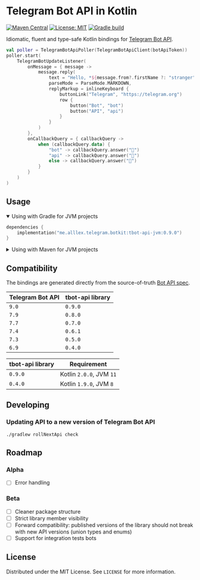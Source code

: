# Telegram Bot API in Kotlin

[![Maven Central](https://img.shields.io/maven-central/v/me.alllex.telegram.botkit/tbot-api-jvm.svg?color=success)](https://central.sonatype.com/namespace/me.alllex.telegram.botkit)
[![License: MIT](https://img.shields.io/badge/License-MIT-blue.svg)](https://opensource.org/licenses/MIT)
[![Gradle build](https://github.com/alllex/telegram-bot-kit/actions/workflows/check.yml/badge.svg)](https://github.com/alllex/telegram-bot-kit/actions/workflows/check.yml)

Idiomatic, fluent and type-safe Kotlin bindings for [Telegram Bot API](https://core.telegram.org/bots/api).

```kotlin
val poller = TelegramBotApiPoller(TelegramBotApiClient(botApiToken))
poller.start(
    TelegramBotUpdateListener(
        onMessage = { message ->
            message.reply(
                text = "Hello, *${message.from?.firstName ?: "stranger"}*!",
                parseMode = ParseMode.MARKDOWN,
                replyMarkup = inlineKeyboard {
                    buttonLink("Telegram", "https://telegram.org")
                    row {
                        button("Bot", "bot")
                        button("API", "api")
                    }
                }
            )
        },
        onCallbackQuery = { callbackQuery ->
            when (callbackQuery.data) {
                "bot" -> callbackQuery.answer("🤖")
                "api" -> callbackQuery.answer("🚀")
                else -> callbackQuery.answer("🤷")
            }
        }
    )
)
```

## Usage

<details open>
<summary>Using with Gradle for JVM projects</summary>

```kotlin
dependencies {
    implementation("me.alllex.telegram.botkit:tbot-api-jvm:0.9.0")
}
```

</details>

<details>
<summary>Using with Maven for JVM projects</summary>

```xml
<dependency>
    <groupId>me.alllex.telegram.botkit</groupId>
    <artifactId>tbot-api-jvm</artifactId>
    <version>0.9.0</version>
</dependency>
```

</details>

## Compatibility

The bindings are generated directly from the source-of-truth [Bot API spec](https://core.telegram.org/bots/api).

| Telegram Bot API | tbot-api library |
|------------------|------------------|
| `9.0`            | `0.9.0`          |
| `7.9`            | `0.8.0`          |
| `7.7`            | `0.7.0`          |
| `7.4`            | `0.6.1`          |
| `7.3`            | `0.5.0`          |
| `6.9`            | `0.4.0`          |

| tbot-api library | Requirement              |
|------------------|--------------------------|
| `0.9.0`          | Kotlin `2.0.0`, JVM `11` |
| `0.4.0`          | Kotlin `1.9.0`, JVM `8`  |

## Developing

### Updating API to a new version of Telegram Bot API

```
./gradlew rollNextApi check
```

## Roadmap

### Alpha

- [ ] Error handling

### Beta

- [ ] Cleaner package structure
- [ ] Strict library member visibility
- [ ] Forward compatibility: published versions of the library should not break with new API versions (union types and
  enums)
- [ ] Support for integration tests bots

## License

Distributed under the MIT License. See `LICENSE` for more information.
